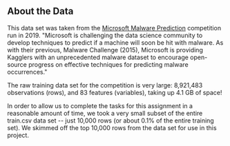 ## About the Data

This data set was taken from the [Microsoft Malware Prediction](https://www.kaggle.com/c/microsoft-malware-prediction) competition run in 2019. "Microsoft is challenging the data science community to develop techniques to predict if a machine will soon be hit with malware. As with their previous, Malware Challenge (2015), Microsoft is providing Kagglers with an unprecedented malware dataset to encourage open-source progress on effective techniques for predicting malware occurrences."  

The raw training data set for the competition is very large: 8,921,483 observations (rows), and 83 features (variables), taking up 4.1 GB of space! 

In order to allow us to complete the tasks for this assignment in a reasonable amount of time, we took a very small subset of the entire train.csv data set -- just 10,000 rows (or about 0.1% of the entire training set). We skimmed off the top 10,000 rows from the data set for use in this project. 


